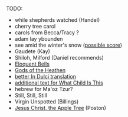 TODO:
* while shepherds watched (Handel)
* cherry tree carol
* carols from Becca/Tracy ?
* adam lay ybounden
* see amid the winter's snow ([possible score](http://christmascarolmusic.org/SATB/WintersSnow.html))
* Gaudete (Kay)
* Shiloh, Milford (Daniel recommends)
* [Eloquent Bells](http://www.hymnsandcarolsofchristmas.com/Hymns_and_Carols/eloquent_bells_in_every_steeple.htm)
* [Gods of the Heathen](http://www.hymnsandcarolsofchristmas.com/Hymns_and_Carols/gods_of_the_heathen.htm)
* [better In Dulci translation](https://hymnary.org/text/in_dulci_jubilo_let_us_our_homage_show)
* [additional text for What Child Is This](https://www.hymnsandcarolsofchristmas.com/Hymns_and_Carols/what_child_is_this_version_1.htm)
* hebrew for Ma'oz Tzur?
* Still, Still, Still
* Virgin Unspotted (Billings)
* [Jesus Christ, the Apple Tree](https://www.androsemusic.com/yahoo_site_admin/assets/docs/Jesus_Christ_the_apple_tree.31520409.pdf) (Poston)
